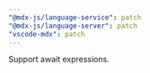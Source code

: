 ```yaml
---
"@mdx-js/language-service": patch
"@mdx-js/language-server": patch
"vscode-mdx": patch
---
```


Support await expressions.
